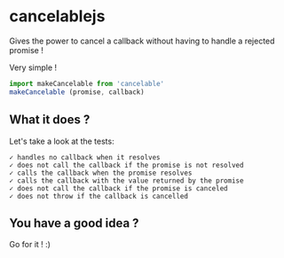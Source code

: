 # cancelablejs

Gives the power to cancel a callback without having to handle a rejected promise !

Very simple !
```javascript
import makeCancelable from 'cancelable'
makeCancelable (promise, callback)
```

## What it does ?

Let's take a look at the tests:

    ✓ handles no callback when it resolves
    ✓ does not call the callback if the promise is not resolved
    ✓ calls the callback when the promise resolves
    ✓ calls the callback with the value returned by the promise
    ✓ does not call the callback if the promise is canceled
    ✓ does not throw if the callback is cancelled
 
 ## You have a good idea ?
 
 Go for it ! :)

